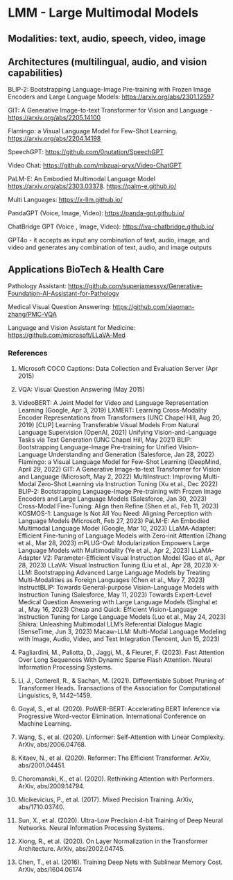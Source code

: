 # LMM - Large Multimodal Models
## Modalities: text, audio, speech, video, image

## Architectures (multilingual, audio, and vision capabilities)
BLIP-2: Bootstrapping Language-Image Pre-training with Frozen Image Encoders and Large Language Models: https://arxiv.org/abs/2301.12597

GIT: A Generative Image-to-text Transformer for Vision and Language - https://arxiv.org/abs/2205.14100

Flamingo: a Visual Language Model for Few-Shot Learning. https://arxiv.org/abs/2204.14198

SpeechGPT: https://github.com/0nutation/SpeechGPT

Video Chat: https://github.com/mbzuai-oryx/Video-ChatGPT

PaLM-E: An Embodied Multimodal Language Model https://arxiv.org/abs/2303.03378. https://palm-e.github.io/

Multi Languages: https://x-llm.github.io/

PandaGPT (Voice, Image, Video): https://panda-gpt.github.io/

ChatBridge GPT (Voice , Image, Video): https://iva-chatbridge.github.io/

GPT4o - it accepts as input any combination of text, audio, image, and video and generates any combination of text, audio, and image outputs

## Applications BioTech & Health Care
Pathology Assistant: https://github.com/superjamessyx/Generative-Foundation-AI-Assistant-for-Pathology

Medical Visual Question Answering: https://github.com/xiaoman-zhang/PMC-VQA

Language and Vision Assistant for Medicine: https://github.com/microsoft/LLaVA-Med

### References
1. Microsoft COCO Captions: Data Collection and Evaluation Server (Apr 2015)
2. VQA: Visual Question Answering (May 2015)
3. VideoBERT: A Joint Model for Video and Language Representation Learning (Google, Apr 3, 2019)
LXMERT: Learning Cross-Modality Encoder Representations from Transformers (UNC Chapel Hill, Aug 20, 2019)
[CLIP] Learning Transferable Visual Models From Natural Language Supervision (OpenAI, 2021)
Unifying Vision-and-Language Tasks via Text Generation (UNC Chapel Hill, May 2021)
BLIP: Bootstrapping Language-Image Pre-training for Unified Vision-Language Understanding and Generation (Salesforce, Jan 28, 2022)
Flamingo: a Visual Language Model for Few-Shot Learning (DeepMind, April 29, 2022)
GIT: A Generative Image-to-text Transformer for Vision and Language (Microsoft, May 2, 2022)
MultiInstruct: Improving Multi-Modal Zero-Shot Learning via Instruction Tuning (Xu et al., Dec 2022)
BLIP-2: Bootstrapping Language-Image Pre-training with Frozen Image Encoders and Large Language Models (Salesforce, Jan 30, 2023)
Cross-Modal Fine-Tuning: Align then Refine (Shen et al., Feb 11, 2023)
KOSMOS-1: Language Is Not All You Need: Aligning Perception with Language Models (Microsoft, Feb 27, 2023)
PaLM-E: An Embodied Multimodal Language Model (Google, Mar 10, 2023)
LLaMA-Adapter: Efficient Fine-tuning of Language Models with Zero-init Attention (Zhang et al., Mar 28, 2023)
mPLUG-Owl: Modularization Empowers Large Language Models with Multimodality (Ye et al., Apr 2, 2023)
LLaMA-Adapter V2: Parameter-Efficient Visual Instruction Model (Gao et al., Apr 28, 2023)
LLaVA: Visual Instruction Tuning (Liu et al., Apr 28, 2023)
X-LLM: Bootstrapping Advanced Large Language Models by Treating Multi-Modalities as Foreign Languages (Chen et al., May 7, 2023)
InstructBLIP: Towards General-purpose Vision-Language Models with Instruction Tuning (Salesforce, May 11, 2023)
Towards Expert-Level Medical Question Answering with Large Language Models (Singhal et al., May 16, 2023)
Cheap and Quick: Efficient Vision-Language Instruction Tuning for Large Language Models (Luo et al., May 24, 2023)
Shikra: Unleashing Multimodal LLM’s Referential Dialogue Magic (SenseTime, Jun 3, 2023)
Macaw-LLM: Multi-Modal Language Modeling with Image, Audio, Video, and Text Integration (Tencent, Jun 15, 2023)


1. Pagliardini, M., Paliotta, D., Jaggi, M., & Fleuret, F. (2023). Fast Attention Over Long Sequences With Dynamic Sparse Flash Attention. Neural Information Processing Systems.
2. Li, J., Cotterell, R., & Sachan, M. (2021). Differentiable Subset Pruning of Transformer Heads. Transactions of the Association for Computational Linguistics, 9, 1442–1459.
3. Goyal, S., et al. (2020). PoWER-BERT: Accelerating BERT Inference via Progressive Word-vector Elimination. International Conference on Machine Learning.
4. Wang, S., et al. (2020). Linformer: Self-Attention with Linear Complexity. ArXiv, abs/2006.04768.
5. Kitaev, N., et al. (2020). Reformer: The Efficient Transformer. ArXiv, abs/2001.04451.
6. Choromanski, K., et al. (2020). Rethinking Attention with Performers. ArXiv, abs/2009.14794.
7. Micikevicius, P., et al. (2017). Mixed Precision Training. ArXiv, abs/1710.03740.
8. Sun, X., et al. (2020). Ultra-Low Precision 4-bit Training of Deep Neural Networks. Neural Information Processing Systems.
9. Xiong, R., et al. (2020). On Layer Normalization in the Transformer Architecture. ArXiv, abs/2002.04745.
10. Chen, T., et al. (2016). Training Deep Nets with Sublinear Memory Cost. ArXiv, abs/1604.06174
